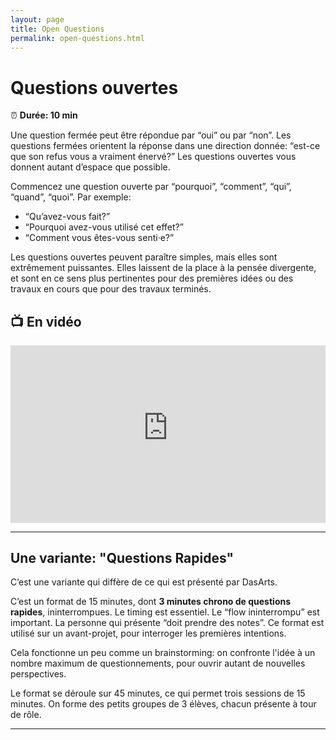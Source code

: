 ```yaml
---
layout: page
title: Open Questions
permalink: open-questions.html
---
```


# Questions ouvertes

⏰ **Durée: 10 min**

Une question fermée peut être répondue par “oui” ou par “non”. Les questions fermées orientent la réponse dans une direction donnée: “est-ce que son refus vous a vraiment énervé?” Les questions ouvertes vous donnent autant d’espace que possible. 

Commencez une question ouverte par “pourquoi”, “comment”, “qui”, “quand”, “quoi”. Par exemple: 

- “Qu’avez-vous fait?”
- “Pourquoi avez-vous utilisé cet effet?”
- “Comment vous êtes-vous senti·e?” 

Les questions ouvertes peuvent paraître simples, mais elles sont extrêmement puissantes. Elles laissent de la place à la pensée divergente, et sont en ce sens plus pertinentes pour des premières idées ou des travaux en cours que pour des travaux terminés.

## 📺 En vidéo

<iframe width="100%" style="aspect-ratio: 16 / 9;" src="https://www.youtube-nocookie.com/embed/Kh6zKi_vRt8" title="YouTube video player" frameborder="0" allow="accelerometer; autoplay; clipboard-write; encrypted-media; gyroscope; picture-in-picture" allowfullscreen></iframe>

---

## Une variante: "Questions Rapides"

C’est une variante qui diffère de ce qui est présenté par DasArts.

C’est un format de 15 minutes, dont **3 minutes chrono de questions rapides**, ininterrompues. Le timing est essentiel. Le “flow ininterrompu” est important. La personne qui présente “doit prendre des notes”. Ce format est utilisé sur un avant-projet, pour interroger les premières intentions. 

Cela fonctionne un peu comme un brainstorming: on confronte l'idée à un nombre maximum de questionnements, pour ouvrir autant de nouvelles perspectives.

Le format se déroule sur 45 minutes, ce qui permet trois sessions de 15 minutes. On forme des petits groupes de 3 élèves, chacun présente à tour de rôle.

---
